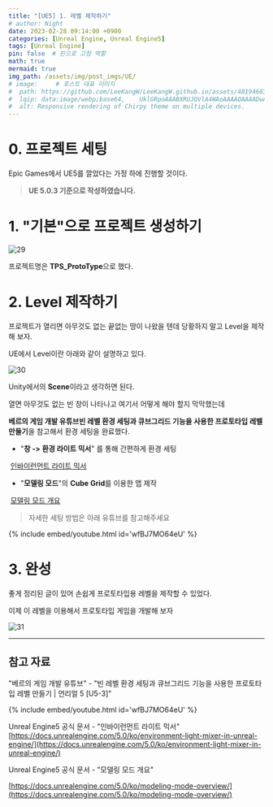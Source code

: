 ```yaml
---
title: "[UE5] 1. 레벨 제작하기"
# author: Night
date: 2023-02-28 09:14:00 +0900
categories: [Unreal Engine, Unreal Engine5]
tags: [Unreal Engine]
pin: false  # 핀으로 고정 역할
math: true
mermaid: true
img_path: /assets/img/post_imgs/UE/
# image:     # 포스트 대표 이미지
#  path: https://github.com/LeeKangW/LeeKangW.github.io/assets/48194683/7e5b8251-2544-4eea-b702-ad59aa404e9e
#  lqip: data:image/webp;base64,    UklGRpoAAABXRUJQVlA4WAoAAAAQAAAADwAABwAAQUxQSDIAAAARL0AmbZurmr57yyIiqE8oiG0bejIYEQTgqiDA9vqnsUSI6H+oAERp2HZ65qP/VIAWAFZQOCBCAAAA8AEAnQEqEAAIAAVAfCWkAALp8sF8rgRgAP7o9FDvMCkMde9PK7euH5M1m6VWoDXf2FkP3BqV0ZYbO6NA/VFIAAAA
#  alt: Responsive rendering of Chirpy theme on multiple devices.
---
```


# 0\. 프로젝트 세팅

Epic Games에서 UE5를 깔았다는 가정 하에 진행할 것이다.

> **UE 5.0.3 기준으로 작성하였습니다.**

# 1\. "기본"으로 프로젝트 생성하기

![29](29.png)

프로젝트명은 **TPS\_ProtoType**으로 했다.

# 2\. Level 제작하기

프로젝트가 열리면 아무것도 없는 끝없는 땅이 나왔을 텐데 당황하지 말고 Level을 제작해 보자.

UE에서 Level이란 아래와 같이 설명하고 있다.

![30](30.png)

Unity에서의 **Scene**이라고 생각하면 된다.

열면 아무것도 없는 빈 창이 나타나고 여기서 어떻게 해야 할지 막막했는데

**베르의 게임 개발 유튜브빈 레벨 환경 세팅과 큐브그리드 기능을 사용한 프로토타입 레벨 만들기**을 참고해서 환경 세팅을 완료했다.

-   "**창 -> 환경 라이트 믹서**" 를 통해 간편하게 환경 세팅

 [인바이런먼트 라이트 믹서](https://docs.unrealengine.com/5.0/ko/environment-light-mixer-in-unreal-engine/)

-   "**모델링 모드**"의 **Cube Grid**를 이용한 맵 제작

 [모델링 모드 개요](https://docs.unrealengine.com/5.0/ko/modeling-mode-overview/)

> 자세한 세팅 방법은 아래 유튜브를 참고해주세요

{% include embed/youtube.html id='wfBJ7MO64eU' %}

# 3\. 완성

좋게 정리된 글이 있어 손쉽게 프로토타입용 레벨을 제작할 수 있었다.

이제 이 레벨을 이용해서 프로토타입 게임을 개발해 보자

![31](31.png)

---

## 참고 자료

"베르의 게임 개발 유튜브" - "빈 레벨 환경 세팅과 큐브그리드 기능을 사용한 프로토타입 레벨 만들기 | 언리얼 5 \[U5-3\]"

{% include embed/youtube.html id='wfBJ7MO64eU' %}

Unreal Engine5 공식 문서 - "인바이런먼트 라이트 믹서"  
[https://docs.unrealengine.com/5.0/ko/environment-light-mixer-in-unreal-engine/](https://docs.unrealengine.com/5.0/ko/environment-light-mixer-in-unreal-engine/)

Unreal Engine5 공식 문서 - "모델링 모드 개요"

[https://docs.unrealengine.com/5.0/ko/modeling-mode-overview/](https://docs.unrealengine.com/5.0/ko/modeling-mode-overview/)
